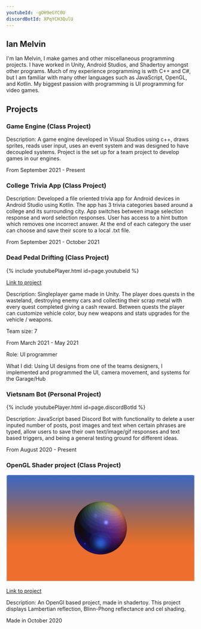 ```yaml
---
youtubeId: -gOH9eGYC0U
discordBotId: XPqYCH3QulU
---
```


## Ian Melvin
I'm Ian Melvin, I make games and other miscellaneous programming projects. I have worked in Unity, Android Studios, and Shadertoy amongst other programs. Much of my experience programming is with C++ and C#, but I am familiar with many other languages such as JavaScript, OpenGL, and Kotlin. My biggest passion with programming is UI programming for video games.

## Projects

### Game Engine (Class Project)

Description: A game engine developed in Visual Studios using c++, draws sprites, reads user input, uses an event system and was designed to have decoupled systems. Project is the set up for a team project to develop games in our engines.

From September 2021 - Present

### College Trivia App (Class Project)

Description: Developed a file oriented trivia app for Android devices in Android Studio using Kotlin. The app has 3 trivia categories based around a college and its surrounding city. App switches between image selection response and word selection responses. User has access to a hint button which removes one incorrect answer. At the end of each category the user can choose and save their score to a local .txt file. 

From September 2021 - October 2021

### Dead Pedal Drifting (Class Project)

{% include youtubePlayer.html id=page.youtubeId %}

[Link to project](https://larnio.itch.io/dead-pedal-drifting)

Description: Singleplayer game made in Unity. The player does quests in the wasteland, destroying enemy cars and collecting their scrap metal with every quest completed giving a cash reward. Between quests the player can customize vehicle color, buy new weapons and stats upgrades for the vehicle / weapons.

Team size: 7

From March 2021 - May 2021

Role: UI programmer

What I did: Using UI designs from one of the teams designers, I implemented and programmed the UI, camera movement, and systems for the Garage/Hub

### Vietsnam Bot (Personal Project)

{% include youtubePlayer.html id=page.discordBotId %}

Description: JavaScript based Discord Bot with functionality to delete a user inputed number of posts, post images and text when certain phrases are typed, allow users to save their own text/image/gif responses and text based triggers, and being a general testing ground for different ideas.

From August 2020 - Present

### OpenGL Shader project (Class Project)

![Image](GraphicsProject.png)

[Link to project](https://www.shadertoy.com/view/wsdcW4)

Description: An OpenGl based project, made in shadertoy. This project displays Lambertian reflection, Blinn-Phong reflectance and cel shading.

Made in October 2020
